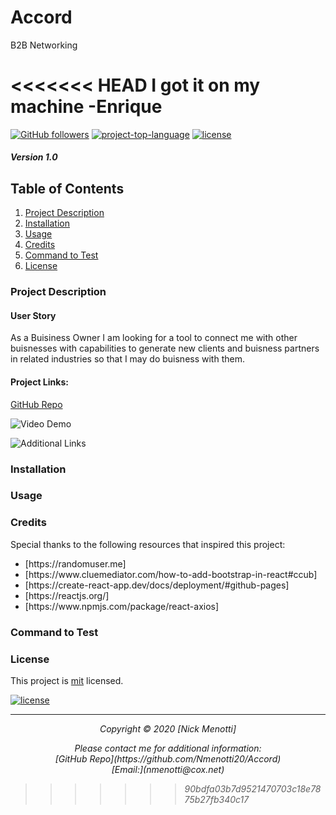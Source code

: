 # Accord
B2B Networking

<<<<<<< HEAD
I got it on my machine -Enrique
=======

[![GitHub followers](https://img.shields.io/github/followers/Nmenotti20?label=Follow&style=social)](https://github.com/Nmenotti20) [![project-top-language](https://img.shields.io/github/languages/top/Nmenotti20/Accord?color=yellow)](https://github.com/Nmenotti20/Accord) [![license](https://img.shields.io/badge/License-mit-brightgreen.svg)](https://choosealicense.com/licenses/mit/)

##### Version 1.0

## Table of Contents

1. [Project Description](#Description)
2. [Installation](#Installation)
3. [Usage](#Usage)
4. [Credits](#Credits)
5. [Command to Test](#Test)
6. [License](#License)

### Project Description


#### User Story
As a Buisiness Owner 
I am looking for a tool to connect me with other buisnesses with capabilities to generate new clients and buisness partners in related industries
so that I may do buisness with them.


#### Project Links:

[GitHub Repo](https://github.com/Nmenotti20/Accord)<br>

![Video Demo](/assets/demo.gif)<br>

![Additional Links](/assets/image.jpg)<br>

### Installation


  
### Usage


### Credits

Special thanks to the following resources that inspired this project:

<ul>
<li> [https://randomuser.me]<https://randomuser.me> </li>
<li> [https://www.cluemediator.com/how-to-add-bootstrap-in-react#ccub]<https://www.cluemediator.com/how-to-add-bootstrap-in-react#ccub> </li>
<li> [https://create-react-app.dev/docs/deployment/#github-pages]<https://create-react-app.dev/docs/deployment/#github-pages> </li>
<li> [https://reactjs.org/]<https://reactjs.org> </li>
<li> [https://www.npmjs.com/package/react-axios]<https://www.npmjs.com/package/react-axios> </li>
</ul>

### Command to Test


### License

This project is [mit](https://choosealicense.com/licenses/mit) licensed.<br>

[![license](https://img.shields.io/badge/License-mit-brightgreen.svg)](https://choosealicense.com/licenses/mit/)

<hr>
<p align='center'><i>
Copyright © 2020 [Nick Menotti]<br> 

<p align='center'><i>
Please contact me for additional information:<br>
[GitHub Repo](https://github.com/Nmenotti20/Accord)<br>
[Email:](nmenotti@cox.net)</i></p>

>>>>>>> 90bdfa03b7d9521470703c18e7875b27fb340c17
